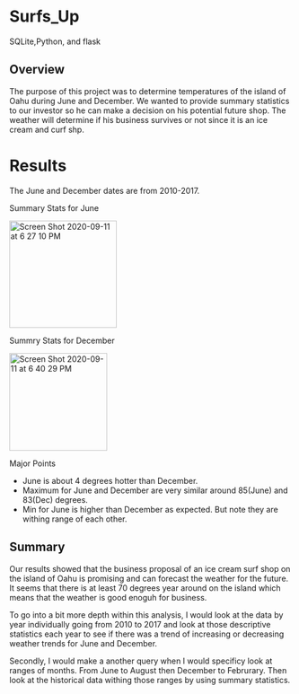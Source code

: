 # Surfs_Up
SQLite,Python, and flask

## Overview
The purpose of this project was to determine temperatures of the island of Oahu during June and December. We wanted to provide summary statistics to our investor so he can make a decision on his potential future shop. The weather will determine if his business survives or not since it is an ice cream and curf shp. 

# Results
The June and December dates are from 2010-2017. 

Summary Stats for June 

<img width="191" alt="Screen Shot 2020-09-11 at 6 27 10 PM" src="https://user-images.githubusercontent.com/67808057/92984088-9019cd00-f45c-11ea-80a6-de97627a6693.png">

Summry Stats for December 

<img width="174" alt="Screen Shot 2020-09-11 at 6 40 29 PM" src="https://user-images.githubusercontent.com/67808057/92984347-5e096a80-f45e-11ea-9d31-aadc6b10f404.png">

Major Points
- June is about 4 degrees hotter than December. 
- Maximum for June and December are very similar around 85(June) and 83(Dec) degrees.
- Min for June is higher than December as expected. But note they are withing range of each other. 

## Summary
Our results showed that the business proposal of an ice cream surf shop on the island of Oahu is promising and can forecast the weather for the future. It seems that there is at least 70 degrees year around on the island which means that the weather is good enoguh for business. 

To go into a bit more depth within this analysis, I would look at the data by year individually going from 2010 to 2017 and look at those descriptive statistics each year to see if there was a trend of increasing or decreasing weather trends for June and December. 

Secondly, I would make a another query when I would specificy look at ranges of months. From June to August then December to Februrary. Then look at the historical data withing those ranges by using summary statistics. 

